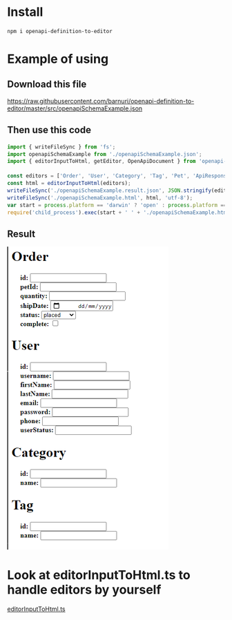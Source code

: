 # Install

```bash
npm i openapi-definition-to-editor
```

# Example of using

## Download this file

https://raw.githubusercontent.com/barnuri/openapi-definition-to-editor/master/src/openapiSchemaExample.json

## Then use this code

```js
import { writeFileSync } from 'fs';
import openapiSchemaExample from './openapiSchemaExample.json';
import { editorInputToHtml, getEditor, OpenApiDocument } from 'openapi-definition-to-editor';

const editors = ['Order', 'User', 'Category', 'Tag', 'Pet', 'ApiResponse'].map(tabName => getEditor((openapiSchemaExample as any) as OpenApiDocument, tabName));
const html = editorInputToHtml(editors);
writeFileSync('./openapiSchemaExample.result.json', JSON.stringify(editors, undefined, 4), 'utf-8');
writeFileSync('./openapiSchemaExample.html', html, 'utf-8');
var start = process.platform == 'darwin' ? 'open' : process.platform == 'win32' ? 'start' : 'xdg-open';
require('child_process').exec(start + ' ' + './openapiSchemaExample.html');

```

## Result

![Example](https://github.com/barnuri/openapi-definition-to-editor/blob/master/ex.png?raw=true)

# Look at editorInputToHtml.ts to handle editors by yourself

[editorInputToHtml.ts](src/converters/editorInputToHtml.ts)
